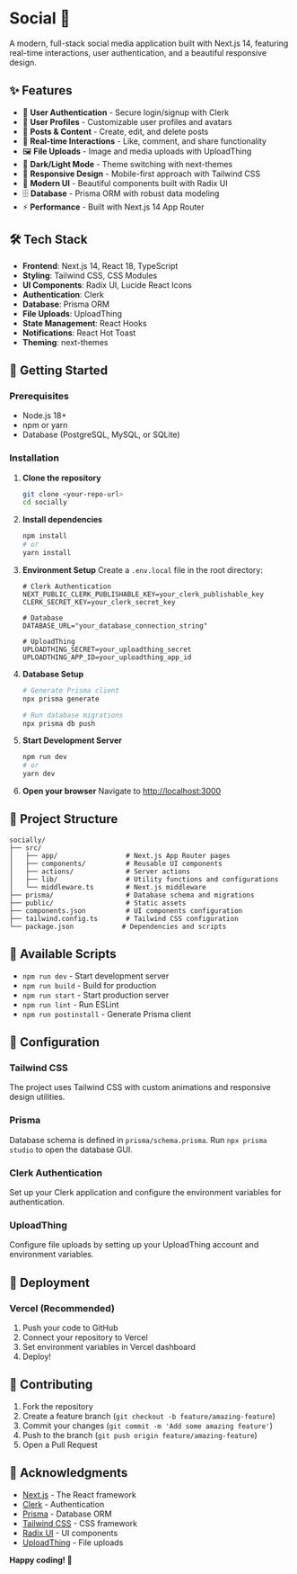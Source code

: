 # Social 🚀

A modern, full-stack social media application built with Next.js 14, featuring real-time interactions, user authentication, and a beautiful responsive design.


## ✨ Features

- 🔐 **User Authentication** - Secure login/signup with Clerk
- 👥 **User Profiles** - Customizable user profiles and avatars
- 📝 **Posts & Content** - Create, edit, and delete posts
- 💬 **Real-time Interactions** - Like, comment, and share functionality
- 🖼️ **File Uploads** - Image and media uploads with UploadThing
- 🌙 **Dark/Light Mode** - Theme switching with next-themes
- 📱 **Responsive Design** - Mobile-first approach with Tailwind CSS
- 🎨 **Modern UI** - Beautiful components built with Radix UI
- 🗄️ **Database** - Prisma ORM with robust data modeling
- ⚡ **Performance** - Built with Next.js 14 App Router

## 🛠️ Tech Stack

- **Frontend**: Next.js 14, React 18, TypeScript
- **Styling**: Tailwind CSS, CSS Modules
- **UI Components**: Radix UI, Lucide React Icons
- **Authentication**: Clerk
- **Database**: Prisma ORM
- **File Uploads**: UploadThing
- **State Management**: React Hooks
- **Notifications**: React Hot Toast
- **Theming**: next-themes

## 🚀 Getting Started

### Prerequisites

- Node.js 18+ 
- npm or yarn
- Database (PostgreSQL, MySQL, or SQLite)

### Installation

1. **Clone the repository**
   ```bash
   git clone <your-repo-url>
   cd socially
   ```

2. **Install dependencies**
   ```bash
   npm install
   # or
   yarn install
   ```

3. **Environment Setup**
   Create a `.env.local` file in the root directory:
   ```env
   # Clerk Authentication
   NEXT_PUBLIC_CLERK_PUBLISHABLE_KEY=your_clerk_publishable_key
   CLERK_SECRET_KEY=your_clerk_secret_key
   
   # Database
   DATABASE_URL="your_database_connection_string"
   
   # UploadThing
   UPLOADTHING_SECRET=your_uploadthing_secret
   UPLOADTHING_APP_ID=your_uploadthing_app_id
   ```

4. **Database Setup**
   ```bash
   # Generate Prisma client
   npx prisma generate
   
   # Run database migrations
   npx prisma db push
   ```

5. **Start Development Server**
   ```bash
   npm run dev
   # or
   yarn dev
   ```

6. **Open your browser**
   Navigate to [http://localhost:3000](http://localhost:3000)

## 📁 Project Structure

```
socially/
├── src/
│   ├── app/                 # Next.js App Router pages
│   ├── components/          # Reusable UI components
│   ├── actions/             # Server actions
│   ├── lib/                 # Utility functions and configurations
│   └── middleware.ts        # Next.js middleware
├── prisma/                  # Database schema and migrations
├── public/                  # Static assets
├── components.json          # UI components configuration
├── tailwind.config.ts       # Tailwind CSS configuration
└── package.json            # Dependencies and scripts
```

## 🎯 Available Scripts

- `npm run dev` - Start development server
- `npm run build` - Build for production
- `npm run start` - Start production server
- `npm run lint` - Run ESLint
- `npm run postinstall` - Generate Prisma client

## 🔧 Configuration

### Tailwind CSS
The project uses Tailwind CSS with custom animations and responsive design utilities.

### Prisma
Database schema is defined in `prisma/schema.prisma`. Run `npx prisma studio` to open the database GUI.

### Clerk Authentication
Set up your Clerk application and configure the environment variables for authentication.

### UploadThing
Configure file uploads by setting up your UploadThing account and environment variables.

## 🚀 Deployment

### Vercel (Recommended)
1. Push your code to GitHub
2. Connect your repository to Vercel
3. Set environment variables in Vercel dashboard
4. Deploy!

## 🤝 Contributing

1. Fork the repository
2. Create a feature branch (`git checkout -b feature/amazing-feature`)
3. Commit your changes (`git commit -m 'Add some amazing feature'`)
4. Push to the branch (`git push origin feature/amazing-feature`)
5. Open a Pull Request


## 🙏 Acknowledgments

- [Next.js](https://nextjs.org/) - The React framework
- [Clerk](https://clerk.com/) - Authentication
- [Prisma](https://www.prisma.io/) - Database ORM
- [Tailwind CSS](https://tailwindcss.com/) - CSS framework
- [Radix UI](https://www.radix-ui.com/) - UI components
- [UploadThing](https://uploadthing.com/) - File uploads


**Happy coding! 🎉**
